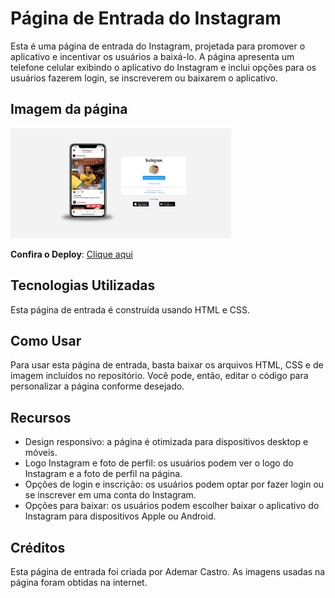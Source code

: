 # Página de Entrada do Instagram

Esta é uma página de entrada do Instagram, projetada para promover o aplicativo e incentivar os usuários a baixá-lo. A página apresenta um telefone celular exibindo o aplicativo do Instagram e inclui opções para os usuários fazerem login, se inscreverem ou baixarem o aplicativo.

## Imagem da página

<img src="imagens/img-readme.png" width="70%">

**Confira o Deploy**: [Clique aqui](https://instagram-lading-page.vercel.app/)

## Tecnologias Utilizadas

Esta página de entrada é construída usando HTML e CSS.

## Como Usar

Para usar esta página de entrada, basta baixar os arquivos HTML, CSS e de imagem incluídos no repositório. Você pode, então, editar o código para personalizar a página conforme desejado.

## Recursos

- Design responsivo: a página é otimizada para dispositivos desktop e móveis.
- Logo Instagram e foto de perfil: os usuários podem ver o logo do Instagram e a foto de perfil na página.
- Opções de login e inscrição: os usuários podem optar por fazer login ou se inscrever em uma conta do Instagram.
- Opções para baixar: os usuários podem escolher baixar o aplicativo do Instagram para dispositivos Apple ou Android.

## Créditos

Esta página de entrada foi criada por Ademar Castro. As imagens usadas na página foram obtidas na internet.
